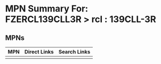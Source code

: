 



# MPN Summary For: FZERCL139CLL3R > rcl : 139CLL-3R

## MPNs
  

|MPN|Direct Links|Search Links|
| :--- | :--- | :--- |
||||
